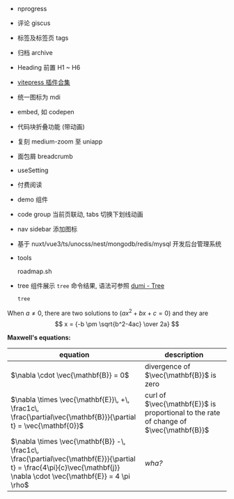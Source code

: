 - nprogress
- 评论 giscus
- 标签及标签页 tags
- 归档 archive
- Heading 前置 H1 ~ H6
- [vitepress 插件合集](https://chodocs.cn/program/vitepress-plugin/)
- 统一图标为 mdi
- embed, 如 codepen
- 代码块折叠功能 (带动画)
- 复刻 medium-zoom 至 uniapp
- 面包屑 breadcrumb
- useSetting
- 付费阅读
- demo 组件
- code group 当前页联动, tabs 切换下划线动画
- nav sidebar 添加图标
- 基于 nuxt/vue3/ts/unocss/nest/mongodb/redis/mysql 开发后台管理系统
- tools

  roadmap.sh
- tree 组件展示 `tree` 命令结果, 语法可参照 [dumi - Tree](https://d.umijs.org/guide/markdown#tree)

  ```tree
  tree
  ```

When $a \ne 0$, there are two solutions to $(ax^2 + bx + c = 0)$ and they are
$$ x = {-b \pm \sqrt{b^2-4ac} \over 2a} $$

**Maxwell's equations:**

| equation                                                                                                                                                                  | description                                                                            |
| ------------------------------------------------------------------------------------------------------------------------------------------------------------------------- | -------------------------------------------------------------------------------------- |
| $\nabla \cdot \vec{\mathbf{B}}  = 0$                                                                                                                                      | divergence of $\vec{\mathbf{B}}$ is zero                                               |
| $\nabla \times \vec{\mathbf{E}}\, +\, \frac1c\, \frac{\partial\vec{\mathbf{B}}}{\partial t}  = \vec{\mathbf{0}}$                                                          | curl of $\vec{\mathbf{E}}$ is proportional to the rate of change of $\vec{\mathbf{B}}$ |
| $\nabla \times \vec{\mathbf{B}} -\, \frac1c\, \frac{\partial\vec{\mathbf{E}}}{\partial t} = \frac{4\pi}{c}\vec{\mathbf{j}}    \nabla \cdot \vec{\mathbf{E}} = 4 \pi \rho$ | _wha?_                                                                                 |
